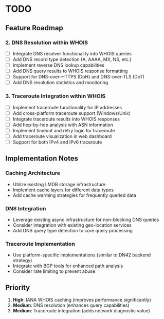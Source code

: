 # TODO

## Feature Roadmap

### 2. DNS Resolution within WHOIS
- [ ] Integrate DNS resolver functionality into WHOIS queries
- [ ] Add DNS record type detection (A, AAAA, MX, NS, etc.)
- [ ] Implement reverse DNS lookup capabilities
- [ ] Add DNS query results to WHOIS response formatting
- [ ] Support for DNS-over-HTTPS (DoH) and DNS-over-TLS (DoT)
- [ ] Add DNS resolution statistics and monitoring

### 3. Traceroute Integration within WHOIS
- [ ] Implement traceroute functionality for IP addresses
- [ ] Add cross-platform traceroute support (Windows/Unix)
- [ ] Integrate traceroute results into WHOIS responses
- [ ] Add hop-by-hop analysis with ASN information
- [ ] Implement timeout and retry logic for traceroute
- [ ] Add traceroute visualization in web dashboard
- [ ] Support for both IPv4 and IPv6 traceroute

## Implementation Notes

### Caching Architecture
- Utilize existing LMDB storage infrastructure
- Implement cache layers for different data types
- Add cache warming strategies for frequently queried data

### DNS Integration
- Leverage existing async infrastructure for non-blocking DNS queries
- Consider integration with existing geo-location services
- Add DNS query type detection to core query processing

### Traceroute Implementation
- Use platform-specific implementations (similar to DN42 backend strategy)
- Integrate with BGP tools for enhanced path analysis
- Consider rate limiting to prevent abuse

## Priority
1. **High**: IANA WHOIS caching (improves performance significantly)
2. **Medium**: DNS resolution (enhances query capabilities)
3. **Medium**: Traceroute integration (adds network diagnostic value)